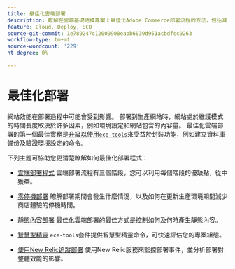 ```yaml
---
title: 最佳化雲端部署
description: 瞭解在雲端基礎結構專案上最佳化Adobe Commerce部署流程的方法，包括減少停機時間、靜態內容部署、情境式部署和智慧型精靈。
feature: Cloud, Deploy, SCD
source-git-commit: 1e789247c12009908eabb6039d951acbdfcc9263
workflow-type: tm+mt
source-wordcount: '229'
ht-degree: 0%

---
```


# 最佳化部署

網站效能在部署過程中可能會受到影響。 部署到生產網站時，網站處於維護模式的時間長度取決於許多因素，例如環境設定和網站包含的內容量。 最佳化雲端部署的第一個最佳實務是[升級以使用`ece-tools`](../dev-tools/install-package.md)來受益於封裝功能，例如建立資料庫備份及驗證環境設定的命令。

下列主題可協助您更清楚瞭解如何最佳化部署程式：

- [雲端部署程式](process.md)
雲端部署流程有三個階段，您可以利用每個階段的優缺點，從中獲益。

- [零停機部署](reduce-downtime.md)
瞭解部署期間會發生什麼情況，以及如何在更新生產環境期間減少商店體驗的停機時間。

- [靜態內容部署](static-content.md)
最佳化雲端部署的最佳方式是控制如何及何時產生靜態內容。

- [智慧型精靈](smart-wizards.md)
`ece-tools`套件提供智慧型精靈命令，可快速評估您的專案組態。

- [使用New Relic追蹤部署](../monitor/track-deployments.md)
使用New Relic服務來監控部署事件，並分析部署對整體效能的影響。

